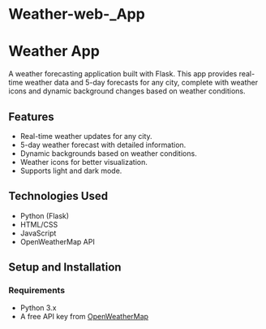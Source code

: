 # Weather-web-_App
# Weather App  

A weather forecasting application built with Flask. This app provides real-time weather data and 5-day forecasts for any city, complete with weather icons and dynamic background changes based on weather conditions.  

## Features  
- Real-time weather updates for any city.  
- 5-day weather forecast with detailed information.  
- Dynamic backgrounds based on weather conditions.  
- Weather icons for better visualization.  
- Supports light and dark mode.  

## Technologies Used  
- Python (Flask)  
- HTML/CSS  
- JavaScript  
- OpenWeatherMap API  

## Setup and Installation  
### Requirements  
- Python 3.x  
- A free API key from [OpenWeatherMap](https://openweathermap.org/api)  


